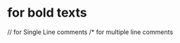 # for bold texts 
// for Single Line comments
/*  for multiple line comments 

<!-- comments in xml -->
